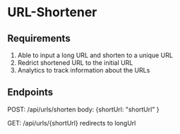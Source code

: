 # URL-Shortener

## Requirements

1) Able to input a long URL and shorten to a unique URL
2) Redrict shortened URL to the initial URL
3) Analytics to track information about the URLs

## Endpoints

POST: /api/urls/shorten
    body:
    {shortUrl: "shortUrl" }

GET: /api/urls/{shortUrl}
    redirects to longUrl


